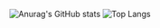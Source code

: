 ![Anurag's GitHub stats](https://github-readme-stats.vercel.app/api?username=anuraghazra&show_icons=true&theme=merko) ![Top Langs](https://github-readme-stats.vercel.app/api/top-langs/?username=JNilsOn&show_icons=true&theme=dark&layout=compact)

